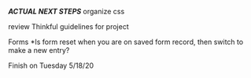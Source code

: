 ***ACTUAL NEXT STEPS***
organize css

review Thinkful guidelines for project

Forms
*Is form reset when you are on saved form record, then switch to make a new entry?

Finish on Tuesday 5/18/20







